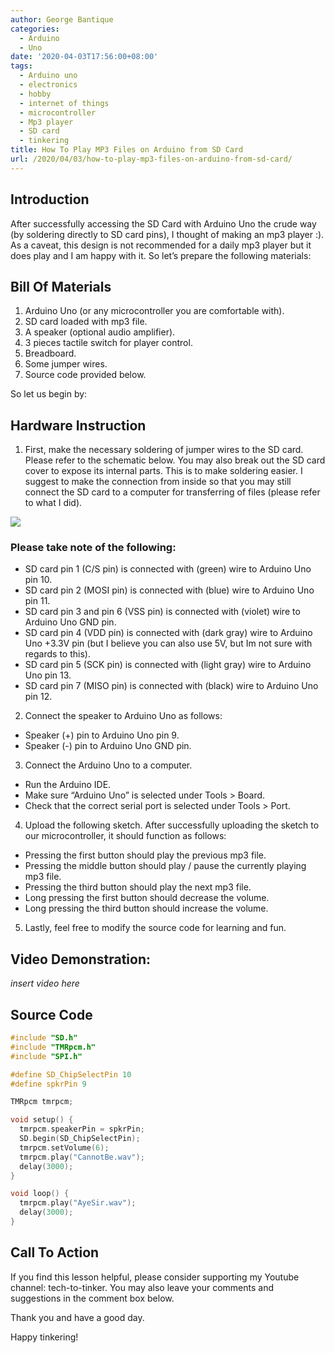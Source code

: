 ```yaml
---
author: George Bantique
categories:
  - Arduino
  - Uno
date: '2020-04-03T17:56:00+08:00'
tags:
  - Arduino uno
  - electronics
  - hobby
  - internet of things
  - microcontroller
  - Mp3 player
  - SD card
  - tinkering
title: How To Play MP3 Files on Arduino from SD Card
url: /2020/04/03/how-to-play-mp3-files-on-arduino-from-sd-card/
---
```


## **Introduction**

After successfully accessing the SD Card with Arduino Uno the crude way (by soldering directly to SD card pins), I thought of making an mp3 player :). As a caveat, this design is not recommended for a daily mp3 player but it does play and I am happy with it. So let’s prepare the following materials:  

## **Bill Of Materials**

1. Arduino Uno (or any microcontroller you are comfortable with).  
2. SD card loaded with mp3 file.  
3. A speaker (optional audio amplifier).  
4. 3 pieces tactile switch for player control.  
5. Breadboard.  
6. Some jumper wires.  
7. Source code provided below.

So let us begin by:

## **Hardware Instruction**

1. First, make the necessary soldering of jumper wires to the SD card. Please refer to the schematic below. You may also break out the SD card cover to expose its internal parts. This is to make soldering easier. I suggest to make the connection from inside so that you may still connect the SD card to a computer for transferring of files (please refer to what I did).

![](/images/SDCard-Solder-For-SPI.png)

### **Please take note of the following:**

* SD card pin 1 (C/S pin) is connected with (green) wire to Arduino Uno pin 10.
* SD card pin 2 (MOSI pin) is connected with (blue) wire to Arduino Uno pin 11.
* SD card pin 3 and pin 6 (VSS pin) is connected with (violet) wire to Arduino Uno GND pin.
* SD card pin 4 (VDD pin) is connected with (dark gray) wire to Arduino Uno +3.3V pin (but I believe you can also use 5V, but Im not sure with regards to this).
* SD card pin 5 (SCK pin) is connected with (light gray) wire to Arduino Uno pin 13.
* SD card pin 7 (MISO pin) is connected with (black) wire to Arduino Uno pin 12.

2. Connect the speaker to Arduino Uno as follows:  
* Speaker (+) pin to Arduino Uno pin 9.  
* Speaker (-) pin to Arduino Uno GND pin.  

3. Connect the Arduino Uno to a computer.
* Run the Arduino IDE.
* Make sure “Arduino Uno” is selected under Tools &gt; Board.
* Check that the correct serial port is selected under Tools &gt; Port.

4. Upload the following sketch. After successfully uploading the sketch to our microcontroller, it should function as follows:  
* Pressing the first button should play the previous mp3 file.  
* Pressing the middle button should play / pause the currently playing mp3 file.  
* Pressing the third button should play the next mp3 file.  
* Long pressing the first button should decrease the volume.  
* Long pressing the third button should increase the volume.  

5. Lastly, feel free to modify the source code for learning and fun.

## Video Demonstration:

_insert video here_

## **Source Code**

```cpp { lineNos="true" wrap="true" }
#include "SD.h"
#include "TMRpcm.h"
#include "SPI.h"

#define SD_ChipSelectPin 10
#define spkrPin 9

TMRpcm tmrpcm;

void setup() {
  tmrpcm.speakerPin = spkrPin;
  SD.begin(SD_ChipSelectPin);
  tmrpcm.setVolume(6);
  tmrpcm.play("CannotBe.wav");
  delay(3000);
}

void loop() {
  tmrpcm.play("AyeSir.wav");
  delay(3000);  
}

```

## **Call To Action**

If you find this lesson helpful, please consider supporting my Youtube channel: tech-to-tinker. You may also leave your comments and suggestions in the comment box below.

Thank you and have a good day.

Happy tinkering!

